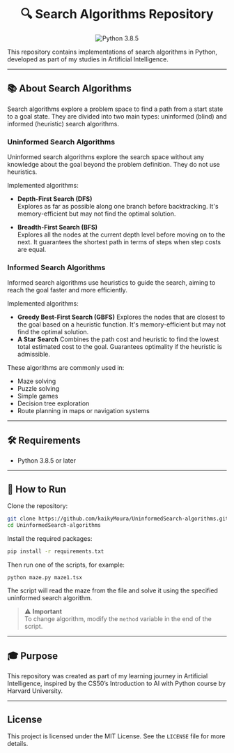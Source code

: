 <h1 align="center">🔍 Search Algorithms Repository</h1>

<p align="center">
  <img src="https://img.shields.io/badge/Python-3.8.5-blue" alt="Python 3.8.5">
</p>

<p>
  This repository contains implementations of search algorithms in Python, developed as part of my studies in Artificial Intelligence.
</p>

---

## 📚 About Search Algorithms

Search algorithms explore a problem space to find a path from a start state to a goal state. They are divided into two main types: uninformed (blind) and informed (heuristic) search algorithms.

### Uninformed Search Algorithms
Uninformed search algorithms explore the search space without any knowledge about the goal beyond the problem definition. They do not use heuristics.

Implemented algorithms:

- **Depth-First Search (DFS)**  
  Explores as far as possible along one branch before backtracking. It's memory-efficient but may not find the optimal solution.

- **Breadth-First Search (BFS)**  
  Explores all the nodes at the current depth level before moving on to the next. It guarantees the shortest path in terms of steps when step costs are equal.

### Informed Search Algorithms
Informed search algorithms use heuristics to guide the search, aiming to reach the goal faster and more efficiently.

Implemented algorithms:
- **Greedy Best-First Search (GBFS)**
  Explores the nodes that are closest to the goal based on a heuristic function. It's memory-efficient but may not find the optimal solution.
- **A Star Search**
Combines the path cost and heuristic to find the lowest total estimated cost to the goal. Guarantees optimality if the heuristic is admissible.

These algorithms are commonly used in:
- Maze solving
- Puzzle solving
- Simple games
- Decision tree exploration
- Route planning in maps or navigation systems

---

## 🛠️ Requirements

- Python 3.8.5 or later

---

## 🚀 How to Run

Clone the repository:

```bash
git clone https://github.com/kaikyMoura/UninformedSearch-algorithms.git
cd UninformedSearch-algorithms
```

Install the required packages:

```bash
pip install -r requirements.txt
```

Then run one of the scripts, for example:
```bash
python maze.py maze1.tsx
```

The script will read the maze from the file and solve it using the specified uninformed search algorithm.

> ⚠️ **Important**
> </br> To change algorithm, modify the `method` variable in the end of the script.

---

## 🎓 Purpose
This repository was created as part of my learning journey in Artificial Intelligence, inspired by the CS50’s Introduction to AI with Python course by Harvard University.

---

## License
This project is licensed under the MIT License. See the `LICENSE` file for more details.
